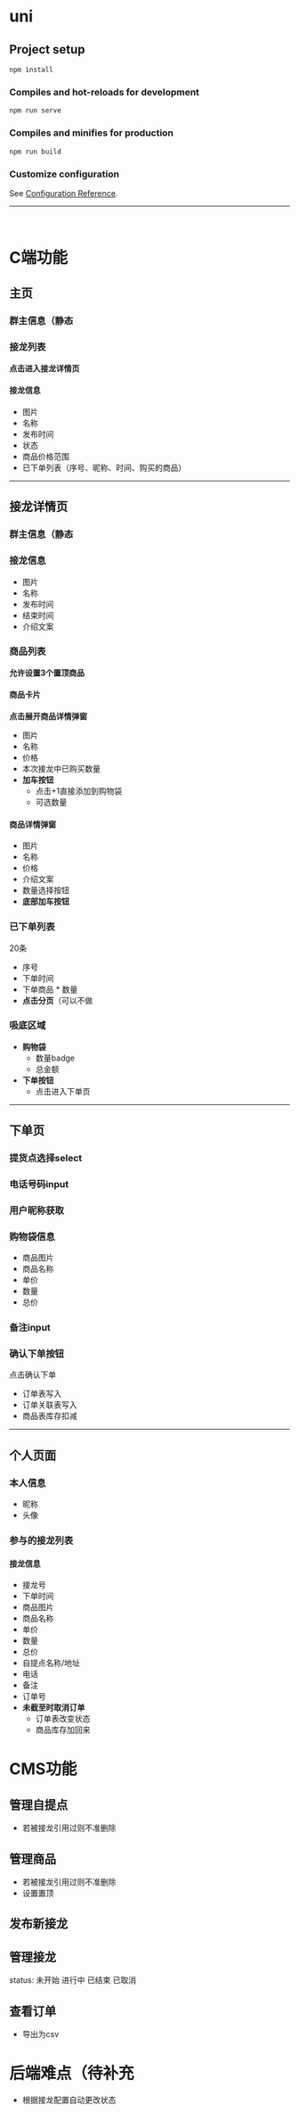 # uni

## Project setup
```
npm install
```

### Compiles and hot-reloads for development
```
npm run serve
```

### Compiles and minifies for production
```
npm run build
```

### Customize configuration
See [Configuration Reference](https://cli.vuejs.org/config/).

***
<br/>


# C端功能
## 主页
### 群主信息（静态
### 接龙列表
**点击进入接龙详情页**
#### 接龙信息
- 图片
- 名称
- 发布时间
- 状态
- 商品价格范围
- 已下单列表（序号、昵称、时间、购买的商品）  

***


## 接龙详情页
### 群主信息（静态
### 接龙信息
- 图片
- 名称
- 发布时间
- 结束时间
- 介绍文案

### 商品列表
**允许设置3个置顶商品**
#### 商品卡片
**点击展开商品详情弹窗**
- 图片
- 名称
- 价格
- 本次接龙中已购买数量
- **加车按钮**
  - 点击+1直接添加到购物袋
  - 可选数量

#### 商品详情弹窗
- 图片
- 名称
- 价格
- 介绍文案
- 数量选择按钮
- **底部加车按钮**

### 已下单列表
20条
- 序号
- 下单时间
- 下单商品 * 数量
- **点击分页**（可以不做

### 吸底区域
- **购物袋**
  - 数量badge
  - 总金额
- **下单按钮**
  - 点击进入下单页

***

## 下单页

### 提货点选择select

### 电话号码input

### 用户昵称获取

### 购物袋信息
- 商品图片
- 商品名称
- 单价
- 数量
- 总价

### 备注input

### 确认下单按钮
点击确认下单  
- 订单表写入
- 订单关联表写入
- 商品表库存扣减


***

## 个人页面
### 本人信息
- 昵称
- 头像

### 参与的接龙列表
#### 接龙信息
- 接龙号
- 下单时间
- 商品图片
- 商品名称
- 单价
- 数量
- 总价
- 自提点名称/地址
- 电话
- 备注
- 订单号
- **未截至时取消订单**
  - 订单表改变状态
  - 商品库存加回来


# CMS功能
## 管理自提点
- 若被接龙引用过则不准删除

## 管理商品
- 若被接龙引用过则不准删除
- 设置置顶

## 发布新接龙

## 管理接龙
status: 未开始 进行中 已结束 已取消

## 查看订单
- 导出为csv

# 后端难点（待补充
- 根据接龙配置自动更改状态

